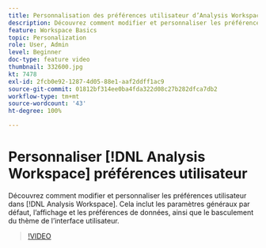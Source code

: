 ```yaml
---
title: Personnalisation des préférences utilisateur d’Analysis Workspace
description: Découvrez comment modifier et personnaliser les préférences utilisateur dans Analysis Workspace
feature: Workspace Basics
topic: Personalization
role: User, Admin
level: Beginner
doc-type: feature video
thumbnail: 332600.jpg
kt: 7478
exl-id: 2fcb0e92-1287-4d05-88e1-aaf2ddff1ac9
source-git-commit: 01812bf314ee0ba4fda322d08c27b282dfca7db2
workflow-type: tm+mt
source-wordcount: '43'
ht-degree: 100%

---
```


# Personnaliser [!DNL Analysis Workspace] préférences utilisateur

Découvrez comment modifier et personnaliser les préférences utilisateur dans [!DNL Analysis Workspace]. Cela inclut les paramètres généraux par défaut, l’affichage et les préférences de données, ainsi que le basculement du thème de l’interface utilisateur.

>[!VIDEO](https://video.tv.adobe.com/v/3429992/?quality=12&learn=on&captions=fre_fr)
